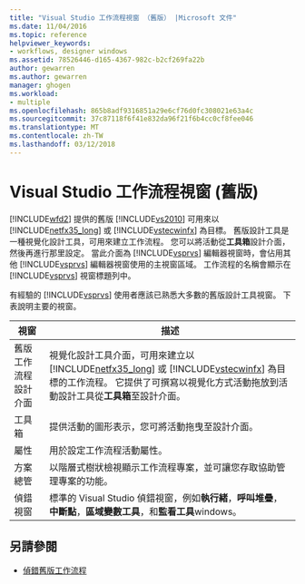 ```yaml
---
title: "Visual Studio 工作流程視窗 （舊版） |Microsoft 文件"
ms.date: 11/04/2016
ms.topic: reference
helpviewer_keywords:
- workflows, designer windows
ms.assetid: 78526446-d165-4367-982c-b2cf269fa22b
author: gewarren
ms.author: gewarren
manager: ghogen
ms.workload:
- multiple
ms.openlocfilehash: 865b8adf9316851a29e6cf76d0fc308021e63a4c
ms.sourcegitcommit: 37c87118f6f41e832da96f21f6b4cc0cf8fee046
ms.translationtype: MT
ms.contentlocale: zh-TW
ms.lasthandoff: 03/12/2018
---
```

# <a name="visual-studio-workflow-windows-legacy"></a>Visual Studio 工作流程視窗 (舊版)
[!INCLUDE[wfd2](../workflow-designer/includes/wfd2_md.md)] 提供的舊版 [!INCLUDE[vs2010](../misc/includes/vs2010_md.md)] 可用來以 [!INCLUDE[netfx35_long](../workflow-designer/includes/netfx35_long_md.md)] 或 [!INCLUDE[vstecwinfx](../workflow-designer/includes/vstecwinfx_md.md)] 為目標。 舊版設計工具是一種視覺化設計工具，可用來建立工作流程。 您可以將活動從**工具箱**設計介面，然後再進行那里設定。 當此介面為 [!INCLUDE[vsprvs](../code-quality/includes/vsprvs_md.md)] 編輯器視窗時，會佔用其他 [!INCLUDE[vsprvs](../code-quality/includes/vsprvs_md.md)] 編輯器視窗使用的主視窗區域。 工作流程的名稱會顯示在 [!INCLUDE[vsprvs](../code-quality/includes/vsprvs_md.md)] 視窗標題列中。

 有經驗的 [!INCLUDE[vsprvs](../code-quality/includes/vsprvs_md.md)] 使用者應該已熟悉大多數的舊版設計工具視窗。 下表說明主要的視窗。

|視窗|描述|
|------------|-----------------|
|舊版工作流程設計介面|視覺化設計工具介面，可用來建立以 [!INCLUDE[netfx35_long](../workflow-designer/includes/netfx35_long_md.md)] 或 [!INCLUDE[vstecwinfx](../workflow-designer/includes/vstecwinfx_md.md)] 為目標的工作流程。 它提供了可撰寫以視覺化方式活動拖放到活動設計工具從**工具箱**至設計介面。|
|工具箱|提供活動的圖形表示，您可將活動拖曳至設計介面。|
|屬性|用於設定工作流程活動屬性。|
|方案總管|以階層式樹狀檢視顯示工作流程專案，並可讓您存取協助管理專案的功能。|
|偵錯視窗|標準的 Visual Studio 偵錯視窗，例如**執行緒**，**呼叫堆疊**，**中斷點**，**區域變數工具**，和**監看工具**windows。|

## <a name="see-also"></a>另請參閱

- [偵錯舊版工作流程](../workflow-designer/debugging-legacy-workflows.md)